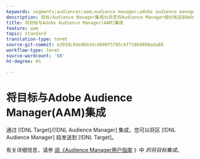 ```yaml
---
keywords: segments;audiences;aam;audience manager;adobe audience manager;integrate;integration
description: 目标/Audience Manager集成允许您将Audience Manager细分发送到Adobe Target
title: 将目标与Adobe Audience Manager(AAM)集成
feature: aam
topic: Standard
translation-type: tm+mt
source-git-commit: e203dc94e9bb34c4090f5795cbf73869808ada88
workflow-type: tm+mt
source-wordcount: '60'
ht-degree: 0%

---
```



# 将目标与Adobe Audience Manager(AAM)集成

通过 [!DNL Target]/[!DNL Audience Manager] 集成，您可以将区 [!DNL Audience Manager] 段发送到 [!DNL Target]。

有关详细信息，请参 [阅《Audience Manager用户指南](https://docs.adobe.com/content/help/en/audience-manager/user-guide/implementation-integration-guides/integration-other-solutions/aam-target-integration.html) 》中 *的将目标集成*。
